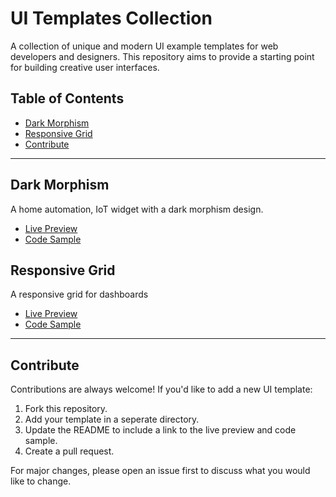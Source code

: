# UI Templates Collection

A collection of unique and modern UI example templates for web developers and designers. This repository aims to provide a starting point for building creative user interfaces.

## Table of Contents

- [Dark Morphism](#dark-morphism)
- [Responsive Grid](#responsive-grid)
- [Contribute](#contribute)

---

## Dark Morphism

A home automation, IoT widget with a dark morphism design.

- [Live Preview](https://passon-engineering.github.io/sw-ui-templates/dark_morphism/)
- [Code Sample](./dark_morphism/index.html)


## Responsive Grid

A responsive grid for dashboards

- [Live Preview](https://passon-engineering.github.io/sw-ui-templates/responsive_grid/)
- [Code Sample](./responsive_grid/index.html)

---

## Contribute

Contributions are always welcome! If you'd like to add a new UI template:

1. Fork this repository.
2. Add your template in a seperate directory.
3. Update the README to include a link to the live preview and code sample.
4. Create a pull request.

For major changes, please open an issue first to discuss what you would like to change.